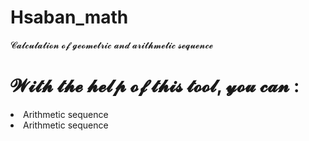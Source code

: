 # Hsaban_math
𝓒𝓪𝓵𝓬𝓾𝓵𝓪𝓽𝓲𝓸𝓷 𝓸𝓯 𝓰𝓮𝓸𝓶𝓮𝓽𝓻𝓲𝓬 𝓪𝓷𝓭 𝓪𝓻𝓲𝓽𝓱𝓶𝓮𝓽𝓲𝓬 𝓼𝓮𝓺𝓾𝓮𝓷𝓬𝓮

# 𝓦𝓲𝓽𝓱 𝓽𝓱𝓮 𝓱𝓮𝓵𝓹 𝓸𝓯 𝓽𝓱𝓲𝓼 𝓽𝓸𝓸𝓵, 𝔂𝓸𝓾 𝓬𝓪𝓷 :
<li> Arithmetic sequence </li>
<li> Arithmetic sequence </li>
